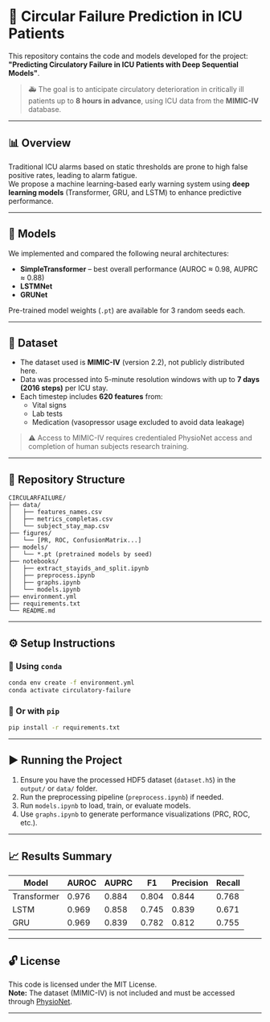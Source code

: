 # 🧠 Circular Failure Prediction in ICU Patients

This repository contains the code and models developed for the project:  
**"Predicting Circulatory Failure in ICU Patients with Deep Sequential Models"**.

> 🚑 The goal is to anticipate circulatory deterioration in critically ill patients up to **8 hours in advance**, using ICU data from the **MIMIC-IV** database.

---

## 📊 Overview

Traditional ICU alarms based on static thresholds are prone to high false positive rates, leading to alarm fatigue.  
We propose a machine learning-based early warning system using **deep learning models** (Transformer, GRU, and LSTM) to enhance predictive performance.

---

## 🧠 Models

We implemented and compared the following neural architectures:

- **SimpleTransformer** – best overall performance (AUROC ≈ 0.98, AUPRC ≈ 0.88)
- **LSTMNet**
- **GRUNet**

Pre-trained model weights (`.pt`) are available for 3 random seeds each.

---

## 🧪 Dataset

- The dataset used is **MIMIC-IV** (version 2.2), not publicly distributed here.
- Data was processed into 5-minute resolution windows with up to **7 days (2016 steps)** per ICU stay.
- Each timestep includes **620 features** from:
  - Vital signs
  - Lab tests
  - Medication (vasopressor usage excluded to avoid data leakage)

> ⚠️ Access to MIMIC-IV requires credentialed PhysioNet access and completion of human subjects research training.

---

## 📁 Repository Structure

```
CIRCULARFAILURE/
├── data/
│   ├── features_names.csv
│   ├── metrics_completas.csv
│   └── subject_stay_map.csv
├── figures/
│   └── [PR, ROC, ConfusionMatrix...]
├── models/
│   └── *.pt (pretrained models by seed)
├── notebooks/
│   ├── extract_stayids_and_split.ipynb
│   ├── preprocess.ipynb
│   ├── graphs.ipynb
│   └── models.ipynb
├── environment.yml
├── requirements.txt
└── README.md
```

---

## ⚙️ Setup Instructions

### 🔁 Using `conda`
```bash
conda env create -f environment.yml
conda activate circulatory-failure
```

### 🐍 Or with `pip`
```bash
pip install -r requirements.txt
```

---

## ▶️ Running the Project

1. Ensure you have the processed HDF5 dataset (`dataset.h5`) in the `output/` or `data/` folder.
2. Run the preprocessing pipeline (`preprocess.ipynb`) if needed.
3. Run `models.ipynb` to load, train, or evaluate models.
4. Use `graphs.ipynb` to generate performance visualizations (PRC, ROC, etc.).

---

## 📈 Results Summary

| Model       | AUROC | AUPRC | F1    | Precision | Recall |
|-------------|-------|-------|-------|-----------|--------|
| Transformer | 0.976 | 0.884 | 0.804 | 0.844     | 0.768  |
| LSTM        | 0.969 | 0.858 | 0.745 | 0.839     | 0.671  |
| GRU         | 0.969 | 0.839 | 0.782 | 0.812     | 0.755  |

---

## 🔓 License

This code is licensed under the MIT License.  
**Note:** The dataset (MIMIC-IV) is not included and must be accessed through [PhysioNet](https://physionet.org/content/mimiciv/).

---